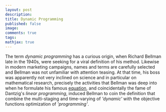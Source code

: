 ```yaml
---
layout: post
description:
title: Dynamic Programming
published: false
image:
comments: true
tags:
mathjax: true
---
```


The term _dynamic programming_ has a curious origin, when Richard Bellman late in the 1940s, were seeking for a viral definition of his method.
Likewise in modern marketing campaigns, names and terms are carefully selected and Bellman was not unfamiliar with attention teasing.
At that time, his boss was apparently not very inclined on science and in particular on mathematical research, precisely the activities that Bellman was deep into when he formulate his famous [equation](https://en.wikipedia.org/wiki/Bellman_equation), and coincidentally the fame of Dantzig's _linear programming_, induced Bellman to coin the definition that combine the multi-staging and time-varying of _'dynamic'_ with the objective functions optimization of _'programming'_.
